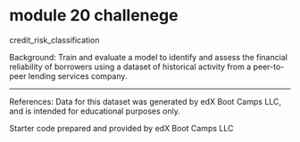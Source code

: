 # module 20 challenege
credit_risk_classification

Background:
Train and evaluate a model to identify and assess the financial reliability of borrowers using a dataset of historical activity from a peer-to-peer lending services company. 

---

References:
Data for this dataset was generated by edX Boot Camps LLC, and is intended for educational purposes only.

Starter code prepared and provided by edX Boot Camps LLC
